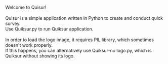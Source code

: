 Welcome to Quisur!<br /><br />
Quisur is a simple application written in Python to create and conduct quick survey. <br />Use Quiksur.py to run Quiksur application.<br /><br />
In order to load the logo image, it requires PIL library, which sometimes doesn't work properly. <br />If this happens, you can alternatively use Quiksur-no logo.py, which is Quiksur without showing its logo.
